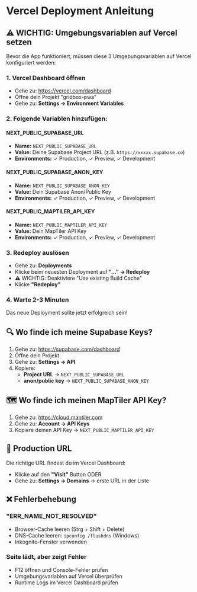 # Vercel Deployment Anleitung

## ⚠️ WICHTIG: Umgebungsvariablen auf Vercel setzen

Bevor die App funktioniert, müssen diese 3 Umgebungsvariablen auf Vercel konfiguriert werden:

### 1. Vercel Dashboard öffnen
- Gehe zu: https://vercel.com/dashboard
- Öffne dein Projekt "gridbox-pwa"
- Gehe zu: **Settings → Environment Variables**

### 2. Folgende Variablen hinzufügen:

#### NEXT_PUBLIC_SUPABASE_URL
- **Name:** `NEXT_PUBLIC_SUPABASE_URL`
- **Value:** Deine Supabase Project URL (z.B. `https://xxxxx.supabase.co`)
- **Environments:** ✓ Production, ✓ Preview, ✓ Development

#### NEXT_PUBLIC_SUPABASE_ANON_KEY
- **Name:** `NEXT_PUBLIC_SUPABASE_ANON_KEY`
- **Value:** Dein Supabase Anon/Public Key
- **Environments:** ✓ Production, ✓ Preview, ✓ Development

#### NEXT_PUBLIC_MAPTILER_API_KEY
- **Name:** `NEXT_PUBLIC_MAPTILER_API_KEY`
- **Value:** Dein MapTiler API Key
- **Environments:** ✓ Production, ✓ Preview, ✓ Development

### 3. Redeploy auslösen
- Gehe zu: **Deployments**
- Klicke beim neuesten Deployment auf **"..." → Redeploy**
- ⚠️ WICHTIG: Deaktiviere "Use existing Build Cache"
- Klicke **"Redeploy"**

### 4. Warte 2-3 Minuten
Das neue Deployment sollte jetzt erfolgreich sein!

## 🔍 Wo finde ich meine Supabase Keys?

1. Gehe zu: https://supabase.com/dashboard
2. Öffne dein Projekt
3. Gehe zu: **Settings → API**
4. Kopiere:
   - **Project URL** → `NEXT_PUBLIC_SUPABASE_URL`
   - **anon/public key** → `NEXT_PUBLIC_SUPABASE_ANON_KEY`

## 🗺️ Wo finde ich meinen MapTiler API Key?

1. Gehe zu: https://cloud.maptiler.com
2. Gehe zu: **Account → API Keys**
3. Kopiere deinen API Key → `NEXT_PUBLIC_MAPTILER_API_KEY`

## 📌 Production URL

Die richtige URL findest du im Vercel Dashboard:
- Klicke auf den **"Visit"** Button ODER
- Gehe zu: **Settings → Domains** → erste URL in der Liste

## ❌ Fehlerbehebung

### "ERR_NAME_NOT_RESOLVED"
- Browser-Cache leeren (Strg + Shift + Delete)
- DNS-Cache leeren: `ipconfig /flushdns` (Windows)
- Inkognito-Fenster verwenden

### Seite lädt, aber zeigt Fehler
- F12 öffnen und Console-Fehler prüfen
- Umgebungsvariablen auf Vercel überprüfen
- Runtime Logs im Vercel Dashboard prüfen

